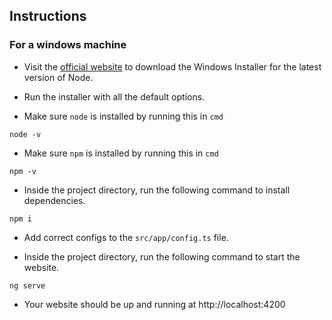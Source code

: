 ## Instructions

### For a windows machine

- Visit the [official website](https://nodejs.org/en/download/) to download the Windows Installer for the latest version of Node.

- Run the installer with all the default options.

- Make sure `node` is installed by running this in `cmd`

```shell
node -v
```

- Make sure `npm` is installed by running this in `cmd`

```shell
npm -v
```



- Inside the project directory, run the following command to install dependencies.

```shell
npm i
```

- Add correct configs to the `src/app/config.ts` file.


- Inside the project directory, run the following command to start the website.

```shell
ng serve
```

- Your website should be up and running at http://localhost:4200
